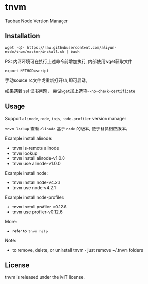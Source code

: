 # tnvm
Taobao Node Version Manager


## Installation
```shell
wget -qO- https://raw.githubusercontent.com/aliyun-node/tnvm/master/install.sh | bash
```
PS: 内网环境可在执行上述命令前增加执行, 内部使用wget获取文件
```
export METHOD=script
```
手动source rc文件或重新打开sh,即可启动。

如果遇到 ssl 证书问题， 尝试`wget`加上选项`--no-check-certificate`



## Usage
Support `alinode`, `node`, `iojs`, `node-profiler` version manager

`tnvm lookup` 查看 `alinode` 基于 `node` 的版本, 便于替换相应版本。

Example install alinode:
 * tnvm ls-remote alinode
 * tnvm lookup
 * tnvm install alinode-v1.0.0
 * tnvm use alinode-v1.0.0

Example install node:
 * tnvm install node-v4.2.1
 * tnvm use node-v4.2.1

Example install node-profiler:
 * tnvm install profiler-v0.12.6
 * tnvm use profiler-v0.12.6

More:
 * refer to `tnvm help`

Note:
  * to remove, delete, or uninstall tnvm - just remove ~/.tnvm folders


## License

tnvm is released under the MIT license.
